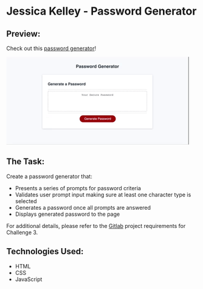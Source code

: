 # Jessica Kelley - Password Generator

## Preview:
Check out this [password generator]()!

[![website demo](docs/passwordgenerator.gif)](https://media.giphy.com/media/j1m0wDb49Dcdma7GhF/giphy.gif) 

## The Task:

Create a password generator that:

- Presents a series of prompts for password criteria
- Validates user prompt input making sure at least one character type is selected
- Generates a password once all prompts are answered
- Displays generated password to the page

For additional details, please refer to the [Gitlab](https://ucb.bootcampcontent.com/UCB-Coding-Bootcamp/ucb-virt-bo-fsf-pt-04-2021-u-b/tree/master/03-JavaScript/02-Challenge) project requirements for Challenge 3.

## Technologies Used:

- HTML
- CSS
- JavaScript

